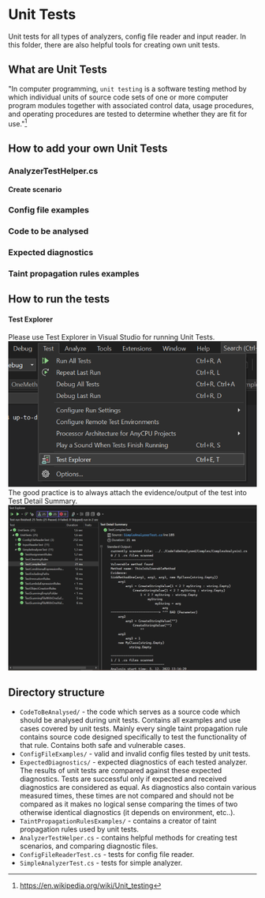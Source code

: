 # Unit Tests
Unit tests for all types of analyzers, config file reader and input reader.
In this folder, there are also helpful tools for creating own unit tests.

## What are Unit Tests
"In computer programming, `unit testing` is a software testing method by 
which individual units of source code sets of one or more computer 
program modules together with associated control data, usage 
procedures, and operating procedures are tested to determine 
whether they are fit for use."[^1]
## How to add your own Unit Tests

### AnalyzerTestHelper.cs

#### Create scenario
### Config file examples
### Code to be analysed
### Expected diagnostics
### Taint propagation rules examples

## How to run the tests
#### Test Explorer
Please use Test Explorer in Visual Studio for running Unit Tests.
![img_1.png](Images/img_1.png)
The good practice is to always attach the evidence/output of the test into Test Detail Summary.
![img.png](Images/img.png)

## Directory structure
- `CodeToBeAnalysed/` - the code which serves as a source code which should be analysed during unit tests. Contains all examples and use cases covered by unit tests. Mainly every single taint propagation rule contains source code designed specifically to test the functionality of that rule. Contains both safe and vulnerable cases.  
- `ConfigFileExamples/` - valid and invalid config files tested by unit tests.
- `ExpectedDiagnostics/` - expected diagnostics of each tested analyzer. The results of unit tests are compared against these expected diagnostics. Tests are successful only if expected and received diagnostics are considered as equal. As diagnostics also contain various measured times, these times are not compared and should not be compared as it makes no logical sense comparing the times of two otherwise identical diagnostics (it depends on environment, etc..).   
- `TaintPropagationRulesExamples/` -  contains a creator of taint propagation rules used by unit tests.
- `AnalyzerTestHelper.cs` - contains helpful methods for creating test scenarios, and comparing diagnostic files. 
- `ConfigFileReaderTest.cs` - tests for config file reader.
- `SimpleAnalyzerTest.cs` - tests for simple analyzer.

[^1]: https://en.wikipedia.org/wiki/Unit_testing